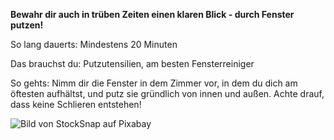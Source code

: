 **Bewahr dir auch in trüben Zeiten einen klaren Blick - durch Fenster putzen!** 

So lang dauerts: Mindestens 20 Minuten

Das brauchst du: Putzutensilien, am besten Fensterreiniger

So gehts: Nimm dir die Fenster in dem Zimmer vor, in dem du dich am öftesten aufhältst, und putz sie gründlich von innen und außen. Achte drauf, dass keine Schlieren entstehen!

![Bild von StockSnap auf Pixabay](https://cdn.pixabay.com/photo/2017/08/01/09/34/white-2563976_1280.jpg)

